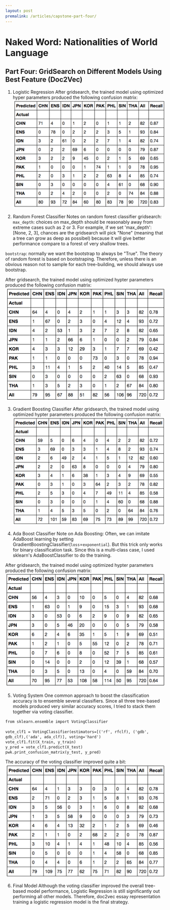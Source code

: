 ```yaml
---
layout: post
premalink: /articles/capstone-part-four/
---
```


# Naked Word: Nationalities of World Language
## Part Four: GridSearch on Different Models Using Best Feature (Doc2Vec)

1. Logistic Regression
After gridsearch, the trained model using optimized hyper parameters produced the following confusion matrix:
![lr conf](images/lr_doc2vec_conf.png)

2. Random Forest Classifier
Notes on random forest classifier gridsearch:
`max_depth`: choices on max_depth should be reasonably away from extreme cases such as 2 or 3. For example, if we set
'max_depth': [None, 2, 3], chances are the gridsearch will pick "None" (meaning that a tree can grow as deep as possibel) because it will give better performance compare to a forest of very shallow trees.

`bootstrap`: normally we want the bootstrap to always be "True". The theory of random forest is based on bootstraping. Therefore, unless there is an obvious reason not to sample for each tree-building, we should always use bootstrap.

After gridsearch, the trained model using optimized hypter parameters produced the following confusion matrix:
![rf conf](images/rf_doc2vec_conf.png)

3. Gradient Boosting Classifier
After gridsearch, the trained model using optimized hypter parameters produced the following confusion matrix:
![gb conf](images/gb_doc2vec_conf.png)


4. Ada Boost Classifier
Note on Ada Boosting:
Often, we can imitate AdaBoost learning by setting GradientBoostingClassifier(`loss`=`exponential`). But this trick only works for binary classification task. Since this is a multi-class case, I used sklearn's AdaBoostClassifier to do the training.

After gridsearch, the trained model using optimized hypter parameters produced the following confusion matrix:
![adb conf](images/adb_doc2vec_conf.png)

5. Voting System
One common approach to boost the classification accuracy is to ensemble several classifiers. Since all three tree-based models produced very similar accuracy scores, I tried to stack them together via voting classifier.
```
from sklearn.ensemble import VotingClassifier

vote_clf1 = VotingClassifier(estimators=[('rf', rfclf), ('gdb', gdb_clf),('ada', ada_clf)], voting='hard')
vote_clf1.fit(X_train, y_train)
y_pred = vote_clf1.predict(X_test)
pwk.print_confusion_matrix(y_test, y_pred)
```
The accuracy of the voting classifier improved quite a bit:
![vote conf](images/voting_doc2vec_conf.png)

6. Final Model
Although the voting classifier improved the overall tree-based model performance, Logistic Regression is still significantly out performing all other models. Therefore, doc2vec essay representation training a logistic regression model is the final strategy.
